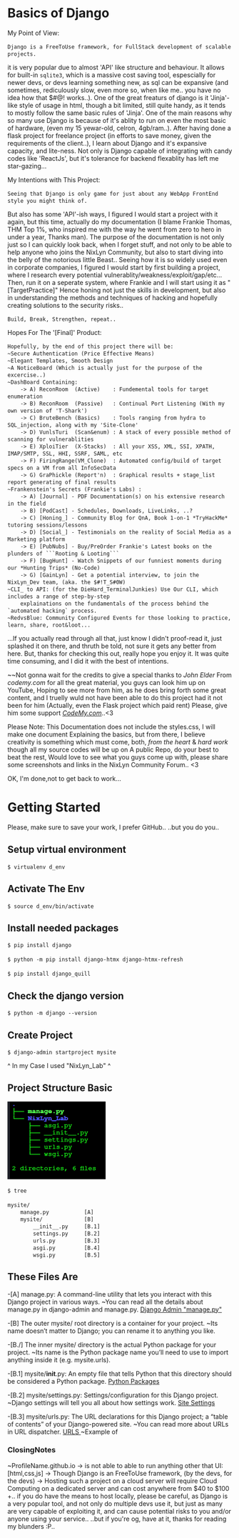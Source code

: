 # Basics of Django #

My Point of View:

    Django is a FreeToUse framework, for FullStack development of scalable projects.
it is very popular due to almost 'API' like structure and behaviour. It allows for 
built-in `sqlite3`, which is a massive cost saving tool, espescially for newer devs,
or devs learning something new, as sql can be expansive (and sometimes, rediculously slow,
even more so, when like me.. you have no idea how that $#@! works..).
    One of the great freaturs of django is it 'Jinja'-like style of usage in html, though 
a bit limited, still quite handy, as it tends to mostly follow the same basic rules of 'Jinja'.
One of the main reasons why so many use Django is because of it's ablity to run on even the most
basic of hardware, (even my 15 yewar-old, celron, 4gb/ram..). After having done a flask project
for freelance project (in efforts to save money, given the requirements of the client..), I learn
about Django and it's expansive capacity, and lite-ness. Not only is Django capable of integrating
with candy codes like 'ReactJs', but it's tolerance for backend flexablity has left me 
star-gazing... 

My Intentions with This Project:

    Seeing that Django is only game for just about any WebApp FrontEnd style you might think of.
But also has some 'API'-ish ways, I figured I would start a project with it again, but this time,
actually do my documentation (I blame Frankie Thomas, THM Top 1%, who inspired me with the way 
he went from zero to hero in under a year, Thanks man). The purpose of the documentation is not 
only just so I can quickly look back, when I forget stuff, and not only to be able to help anyone 
who joins the NixLyn Community, but also to start diving into the belly of the notorious little
Beast.. Seeing how it is so widely used even in corporate companies, I figured I would start by 
first building a project, where I research every potential vulnerablity/weakness/exploit/gap/etc...
Then, run it on a seperate system, where Frankie and I will start using it as "[TargetPractice]"
Hence honing not just the skills in development, but also in understanding the methods and techniques
of hacking and hopefully creating solutions to the security risks.. 
```
Build, Break, Strengthen, repeat..
```

Hopes For The '[Final]' Product:

    Hopefully, by the end of this project there will be: 
    ~Secure Authentication (Price Effective Means)
    ~Elegant Templates, Smooth Design
    ~A NoticeBoard (Which is actually just for the purpose of the excercise..)
    ~DashBoard Containing:
        -> A) ReconRoom  (Active)    : Fundemental tools for target enumeration
        -> B) ReconRoom  (Passive)   : Continual Port Listening (With my own version of 'T-Shark') 
        -> C) BruteBench (Basics)    : Tools ranging from hydra to SQL_injection, along with my 'Site-Clone'
        -> D) VunlsTuri  (Scan&enum) : A stack of every possible method of scanning for vulnerablities
        -> E) XploiTier  (X-Stacks)  : All your XSS, XML, SSI, XPATH, IMAP/SMTP, SSL, HHI, SSRF, SAML, etc
        -> F) FiringRange(VM_Clone)  : Automated config/build of target specs on a VM from all InfoSecData
        -> G) GraPhickle (Report'n)  : Graphical results + stage_list report generating of final results
    ~Frankenstein's Secrets (Frankie's Labs) :
        -> A) [Journal] - PDF Documentation(s) on his extensive research in the field
        -> B) [PodCast] - Schedules, Downloads, LiveLinks, ..?
        -> C) [Honing_] - Community Blog for QnA, Book 1-on-1 *TryHackMe* tutoring sessions/lessons
        -> D) [Social_] - Testimonials on the reality of Social Media as a Marketing platform
        -> E) [PubNubs] - Buy/PreOrder Frankie's Latest books on the plunders of ```Rooting & Looting```
        -> F) [BugHunt] - Watch Snippets of our funniest moments during our *Hunting Trips* (No-Code)
        -> G) [GainLyn] - Get a potential interview, to join the NixLyn_Dev team, (aka. the $#!T_S#0W)
    ~CLI_ to API: (for the DieHard_TerminalJunkies) Use Our CLI, which includes a range of step-by-step
        explainations on the fundamentals of the process behind the `automated hacking` process.
    ~RedvsBlue: Community Configured Events for those looking to practice, learn, share, root&loot...


...If you actually read through all that, just know I didn't proof-read it, just splashed it on there,
and thruth be told, not sure it gets any better from here. But, thanks for checking this out, really hope
you enjoy it. It was quite time consuming, and I did it with the best of intentions.

~~Not gonna wait for the credits to give a special thanks to <link href="https://www.youtube.com/@Codemycom">_John Elder_</a> From _codemy.com_ for all the great material,
you guys can look him up on YouTube, Hoping to see more from him, as he does bring forth some great content, and I 
truelly wuld not have been able to do this project had it not been for him (Actually, even the Flask project which paid rent)
Please, give him some support <a href="https://codemy.com/">_CodeMy.com_</a>..<3


Please Note: This Documentation does not include the styles.css, I will make one document Explaining the basics,
    but from there, I believe creativity is something which must come, both,  _from the heart_ & _hard work_
    though all my source codes will be up on A public Repo, do your best to beat the rest, Would love to see 
    what you guys come up with, please share some screenshots and links in the NixLyn Community Forum.. <3


OK, I'm done,not to get back to work...

# Getting Started #


Please, make sure to save your work, I prefer GitHub..
..but you do you..

## Setup virtual environment ##

```!/bin/bash
$ virtualenv d_env
```

## Activate The Env ##

```!/bin/bash
$ source d_env/bin/activate
```

## Install needed packages ##

```!/bin/bash
$ pip install django

$ python -m pip install django-htmx django-htmx-refresh

$ pip install django_quill

```

## Check the django version ##

```!/bin/bash
$ python -m django --version
```

## Create Project ##

```!/bin/bash
$ django-admin startproject mysite 
```

^ In my Case I used "NixLyn_Lab" ^

## Project Structure Basic ##

<img src="pics_/django_project_base_tree.png">

```!/bin/bash
$ tree

mysite/
    manage.py           [A]
    mysite/             [B]
        __init__.py     [B.1]
        settings.py     [B.2]
        urls.py         [B.3]
        asgi.py         [B.4]
        wsgi.py         [B.5]

```


## These Files Are ##

-[A] manage.py: A command-line utility that lets you interact with this Django project in various ways.
    ~You can read all the details about manage.py in django-admin and manage.py.
    <a href="https://docs.djangoproject.com/en/4.2/ref/django-admin">Django Admin "manage.py"</a>

-[B] The outer mysite/ root directory is a container for your project.
    ~Its name doesn’t matter to Django; you can rename it to anything you like.

-[B./] The inner mysite/ directory is the actual Python package for your project.
    ~Its name is the Python package name you’ll need to use to import anything inside it (e.g. mysite.urls).

-[B.1] mysite/__init__.py: An empty file that tells Python that this directory should be considered a Python package. <a href="https://docs.python.org/3/tutorial/modules.html#tut-packages">Python Packages</a>

-[B.2] mysite/settings.py: Settings/configuration for this Django project.
    ~Django settings will tell you all about how settings work. <a href="https://docs.djangoproject.com/en/4.2/topics/settings">Site Settings</a>

-[B.3] mysite/urls.py: The URL declarations for this Django project; a “table of contents” of your Django-powered site.
    ~You can read more about URLs in URL dispatcher. <a href="https://docs.djangoproject.com/en/4.2/topics/http/urls"> URLS </a>
    ~Example of


### ClosingNotes ###

~ProfileName.github.io
    -> is not able to able to run anything other that UI:[html,css,js]
    -> Though Django is an FreeToUse framework, (by the devs, for the devs)
    -> Hosting such a project on a cloud server will require Cloud Computing
        on a dedicated server and can cost anywhere from $40 to $100 +..
        if you do have the means to host locally, please be careful, as 
        Django is a very popular tool, and not only do multiple devs use it,
        but just as many are very capable of exploiting it, and can cause
        potential risks to you and/or anyone using your service.. 
        ..but if you're og, have at it, thanks for reading my blunders :P..


